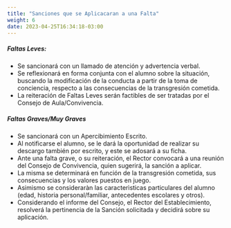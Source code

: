 ```yaml
---
title: "Sanciones que se Aplicacaran a una Falta"
weight: 6
date: 2023-04-25T16:34:18-03:00
---
```



##### **Faltas Leves:** ##### 

- Se sancionará con un llamado de atención y advertencia verbal.
- Se reflexionará en forma conjunta con el alumno sobre la situación, buscando la modificación de la conducta a partir de la toma de conciencia, respecto a las consecuencias de la transgresión cometida.
- La reiteración de Faltas Leves serán factibles de ser tratadas por el Consejo de Aula/Convivencia.

##### **Faltas Graves/Muy Graves** #####

- Se sancionará con un Apercibimiento Escrito.
- Al notificarse el alumno, se le dará la oportunidad de realizar su descargo también por escrito, y este se adosará a su ficha.
- Ante una falta grave, o su reiteración, el Rector convocará a una reunión del Consejo de Convivencia, quien sugerirá, la sanción a aplicar.
- La misma se determinará en función de la transgresión cometida, sus consecuencias y los valores puestos en juego.
- Asimismo se consideraràn las caracterìsticas particulares del alumno (edad, historia personal/familiar, antecedentes escolares y otros).
- Considerando el informe del Consejo, el Rector del Establecimiento, resolverá la pertinencia de la Sanción solicitada y decidirá sobre su aplicación.
